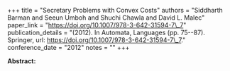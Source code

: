 +++
title = "Secretary Problems with Convex Costs"
authors = "Siddharth Barman and Seeun Umboh and Shuchi Chawla and David L. Malec"
paper_link = "https://doi.org/10.1007/978-3-642-31594-7\_7"
publication_details = "(2012). In Automata,  Languages (pp. 75--87). Springer, url: <a href='https://doi.org/10.1007/978-3-642-31594-7\_7' target='_blank'>https://doi.org/10.1007/978-3-642-31594-7\_7</a>."
conference_date = "2012"
notes = ""
+++

<b>Abstract:</b>
